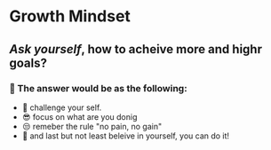 # Growth Mindset
## *Ask yourself*, how to acheive more and highr goals?
### :key: The answer would be as the following:
* :punch: challenge your self.
* :sunglasses: focus on what are you donig
* :unamused: remeber the rule "no pain, no gain"
* :muscle: and  last but not least beleive in yourself, you can do it!
